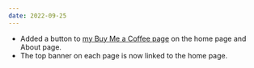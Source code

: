 ```yaml
---
date: 2022-09-25
---
```


* Added a button to [my Buy Me a Coffee page](https://www.buymeacoffee.com/leilukin) on the home page and About page.
* The top banner on each page is now linked to the home page.